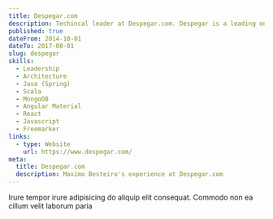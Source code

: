 ```yaml
---
title: Despegar.com
description: Techincal leader at Despegar.com. Despegar is a leading online travel agency in Latin America. It essentially acts as a comprehensive travel marketplace where users can easily find, compare, and book a range of travel-related products and services.
published: true
dateFrom: 2014-10-01
dateTo: 2017-08-01
slug: despegar
skills:
  - Leadership
  - Architecture
  - Java (Spring)
  - Scala
  - MongoDB
  - Angular Material
  - React
  - Javascript
  - Freemarker
links:
  - type: Website
    url: https://www.despegar.com/
meta:
  title: Despegar.com
  description: Maximo Besteiro's experience at Despegar.com
---
```


Irure tempor irure adipisicing do aliquip elit consequat. Commodo non ea cillum velit laborum paria
